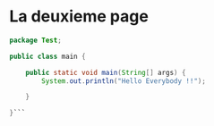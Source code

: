 # La deuxieme page

```java runnable
package Test;

public class main {

	public static void main(String[] args) {
		System.out.println("Hello Everybody !!");

	}

}```
